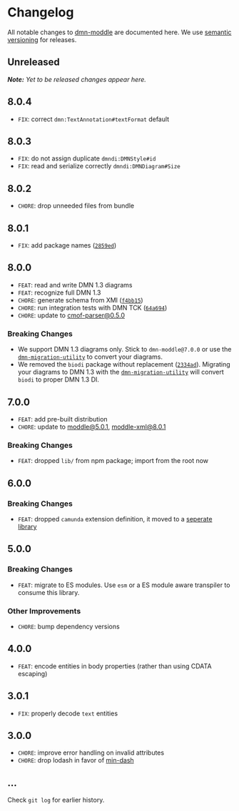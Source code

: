 # Changelog

All notable changes to [dmn-moddle](https://github.com/bpmn-io/dmn-moddle) are documented here. We use [semantic versioning](http://semver.org/) for releases.

## Unreleased

___Note:__ Yet to be released changes appear here._

## 8.0.4

* `FIX`: correct `dmn:TextAnnotation#textFormat` default

## 8.0.3

* `FIX`: do not assign duplicate `dmndi:DMNStyle#id`
* `FIX`: read and serialize correctly `dmndi:DMNDiagram#Size`

## 8.0.2

* `CHORE`: drop unneeded files from bundle

## 8.0.1

* `FIX`: add package names ([`2859ed`](https://github.com/bpmn-io/dmn-moddle/commit/2859edc1835217001fe39487eb57bedee4eba76a))

## 8.0.0

* `FEAT`: read and write DMN 1.3 diagrams
* `FEAT`: recognize full DMN 1.3
* `CHORE`: generate schema from XMI ([`f4bb15`](https://github.com/bpmn-io/dmn-moddle/pull/6/commits/f4bb15627fbc434b3342c4a3db7b5ab068d7e908))
* `CHORE`: run integration tests with DMN TCK ([`64a694`](https://github.com/bpmn-io/dmn-moddle/pull/6/commits/64a694d5e8616136af9a1ba6d147173334b3b9ac))
* `CHORE`: update to cmof-parser@0.5.0

### Breaking Changes

* We support DMN 1.3 diagrams only. Stick to `dmn-moddle@7.0.0` or use the [`dmn-migration-utility`](https://github.com/bpmn-io/dmn-migration-utility) to convert your diagrams.
* We removed the `biodi` package without replacement ([`2334ad`](https://github.com/bpmn-io/dmn-moddle/pull/6/commits/2334adaf3e10486e869781f30844c8def9b1b2df)). Migrating your diagrams to DMN 1.3 with the [`dmn-migration-utility`](https://github.com/bpmn-io/dmn-migration-utility) will convert `biodi` to proper DMN 1.3 DI.

## 7.0.0

* `FEAT`: add pre-built distribution
* `CHORE`: update to moddle@5.0.1, moddle-xml@8.0.1

### Breaking Changes

* `FEAT`: dropped `lib/` from npm package; import from the root now

## 6.0.0

### Breaking Changes

* `FEAT`: dropped `camunda` extension definition, it moved to a [seperate library](https://github.com/camunda/camunda-dmn-moddle)

## 5.0.0

### Breaking Changes

* `FEAT`: migrate to ES modules. Use `esm` or a ES module aware transpiler to consume this library.

### Other Improvements

* `CHORE`: bump dependency versions

## 4.0.0

* `FEAT`: encode entities in body properties (rather than using CDATA escaping)

## 3.0.1

* `FIX`: properly decode `text` entities

## 3.0.0

* `CHORE`: improve error handling on invalid attributes
* `CHORE`: drop lodash in favor of [min-dash](https://github.com/bpmn-io/min-dash)

## ...

Check `git log` for earlier history.
